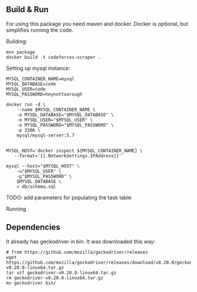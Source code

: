## Build & Run

For using this package you need maven and docker.
Docker is optional, but simplifies running the code.

Building:

    mvn package
    docker build -t codeforces-scraper .

Setting up mysql instance:

    MYSQL_CONTAINER_NAME=mysql
    MYSQL_DATABASE=code
    MYSQL_USER=code
    MYSQL_PASSWORD=heynottoorough

    docker run -d \
        --name $MYSQL_CONTAINER_NAME \
        -e MYSQL_DATABASE="$MYSQL_DATABASE" \
        -e MYSQL_USER="$MYSQL_USER" \
        -e MYSQL_PASSWORD="$MYSQL_PASSWORD" \
        -p 3306 \
        mysql/mysql-server:5.7


    MYSQL_HOST=`docker inspect ${MYSQL_CONTAINER_NAME} \
       --format='{{.NetworkSettings.IPAddress}}'`

    mysql --host="$MYSQL_HOST" \
        -u"$MYSQL_USER" \
        -p"$MYSQL_PASSWORD" \
        $MYSQL_DATABASE \
        < db/schema.sql


TODO: add parameters for populating the task table

Running




## Dependencies

It already has geckodriver in bin. It was downloaded this way:

    # from https://github.com/mozilla/geckodriver/releases
    wget https://github.com/mozilla/geckodriver/releases/download/v0.20.0/geckodriver-v0.20.0-linux64.tar.gz
    tar xzf geckodriver-v0.20.0-linux64.tar.gz
    rm geckodriver-v0.20.0-linux64.tar.gz
    mv geckodriver bin/
